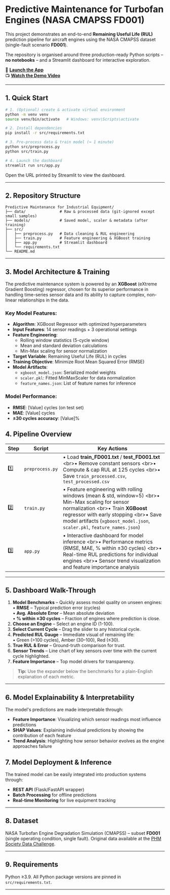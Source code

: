 # Predictive Maintenance for Turbofan Engines (NASA CMAPSS FD001)

This project demonstrates an end-to-end **Remaining Useful Life (RUL)** prediction pipeline for aircraft engines using the NASA CMAPSS dataset (single-fault scenario **FD001**).

The repository is organised around three production-ready Python scripts – **no notebooks** – and a Streamlit dashboard for interactive exploration.

🚀 **[Launch the App](https://predictivemaintenance-industry.streamlit.app/)**  
📺 **[Watch the Demo Video](https://youtu.be/j2kfLIAS0PY)**

---

## 1. Quick Start

```bash
# 1. (Optional) create & activate virtual environment
python -m venv venv
source venv/bin/activate   # Windows: venv\Scripts\activate

# 2. Install dependencies
pip install -r src/requirements.txt

# 3. Pre-process data & train model (≈ 1 minute)
python src/preprocess.py
python src/train.py

# 4. Launch the dashboard
streamlit run src/app.py
```

Open the URL printed by Streamlit to view the dashboard.

---

## 2. Repository Structure

```
Predictive Maintenance for Industrial Equipment/
├── data/               # Raw & processed data (git-ignored except small samples)
├── models/             # Saved model, scaler & metadata (after training)
├── src/
│   ├── preprocess.py   # Data cleaning & RUL engineering
│   ├── train.py        # Feature engineering & XGBoost training
│   ├── app.py          # Streamlit dashboard
│   └── requirements.txt
└── README.md
```

---

## 3. Model Architecture & Training

The predictive maintenance system is powered by an **XGBoost** (eXtreme Gradient Boosting) regressor, chosen for its superior performance in handling time-series sensor data and its ability to capture complex, non-linear relationships in the data.

### Key Model Features:
- **Algorithm**: XGBoost Regressor with optimized hyperparameters
- **Input Features**: 14 sensor readings + 3 operational settings
- **Feature Engineering**:
  - Rolling window statistics (5-cycle window)
  - Mean and standard deviation calculations
  - Min-Max scaling for sensor normalization
- **Target Variable**: Remaining Useful Life (RUL) in cycles
- **Training Objective**: Minimize Root Mean Squared Error (RMSE)
- **Model Artifacts**:
  - `xgboost_model.json`: Serialized model weights
  - `scaler.pkl`: Fitted MinMaxScaler for data normalization
  - `feature_names.json`: List of feature names for inference

### Model Performance:
- **RMSE**: [Value] cycles (on test set)
- **MAE**: [Value] cycles
- **±30 cycles accuracy**: [Value]%

## 4. Pipeline Overview

| Step | Script | Key Actions |
|------|--------|-------------|
| 1️⃣ | `preprocess.py` | • Load **train_FD001.txt** / **test_FD001.txt**  \<br>• Remove constant sensors  \<br>• Compute & cap RUL at 125 cycles  \<br>• Save `train_processed.csv`, `test_processed.csv` |
| 2️⃣ | `train.py` | • Feature engineering with rolling windows (mean & std, window=5)  \<br>• Min-Max scaling for sensor normalization  \<br>• Train **XGBoost** regressor with early stopping  \<br>• Save model artifacts (`xgboost_model.json`, `scaler.pkl`, `feature_names.json`) |
| 3️⃣ | `app.py` | • Interactive dashboard for model inference  \<br>• Performance metrics (RMSE, MAE, % within ±30 cycles)  \<br>• Real-time RUL predictions for individual engines  \<br>• Sensor trend visualization and feature importance analysis |

---

## 5. Dashboard Walk-Through

1. **Model Benchmarks** – Quickly assess model quality on unseen engines:  
   • **RMSE** – Typical prediction error (cycles)  
   • **Avg. Absolute Error** – Mean absolute deviation  
   • **% within ±30 cycles** – Fraction of engines where prediction is close.
2. **Choose an Engine** – Select an engine ID (1-100).
3. **Select Current Cycle** – Drag the slider to any historical cycle.
4. **Predicted RUL Gauge** – Immediate visual of remaining life:  
   • Green (>100 cycles), Amber (30–100), Red (≤30).
5. **True RUL & Error** – Ground-truth comparison for trust.
6. **Sensor Trends** – Line chart of key sensors over time with the current cycle highlighted.
7. **Feature Importance** – Top model drivers for transparency.

> **Tip:** Use the expander below the benchmarks for a plain-English explanation of each metric.

---

## 6. Model Explainability & Interpretability

The model's predictions are made interpretable through:
- **Feature Importance**: Visualizing which sensor readings most influence predictions
- **SHAP Values**: Explaining individual predictions by showing the contribution of each feature
- **Trend Analysis**: Highlighting how sensor behavior evolves as the engine approaches failure

## 7. Model Deployment & Inference

The trained model can be easily integrated into production systems through:
- **REST API** (Flask/FastAPI wrapper)
- **Batch Processing** for offline predictions
- **Real-time Monitoring** for live equipment tracking

---

## 8. Dataset

NASA Turbofan Engine Degradation Simulation (CMAPSS) – subset **FD001** (single operating condition, single fault). Original data available at the [PHM Society Data Challenge](https://www.phmsociety.org/).

---

## 9. Requirements

Python ≥3.9. All Python package versions are pinned in `src/requirements.txt`.

---

